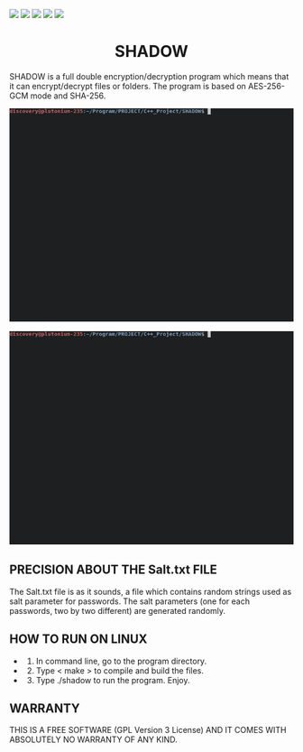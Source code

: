![](https://img.shields.io/badge/Code-C++-orange.svg?style=plastic&logo=c%2B%2B)
![](https://img.shields.io/badge/OS-Linux-orange.svg?style=plastic&logo=Linux)
![](https://img.shields.io/badge/Algorithm-AES-orange.svg?style=plastic&logo)
![](https://img.shields.io/badge/Algorithm-SHA-orange.svg?style=plastic&logo)
![](https://img.shields.io/badge/Tools-SublimeText-orange.svg?style=plastic&logo)
<h1 align="center"> SHADOW </h1>
SHADOW is a full double encryption/decryption program which means that it can encrypt/decrypt files or folders. The program is based on AES-256-GCM mode and SHA-256.

![Output](https://github.com/AndryRafam/Shadow/blob/main/Output/folderC.gif)

![Output](https://github.com/AndryRafam/Shadow/blob/main/Output/folderD.gif)

<h2 align="left"> PRECISION ABOUT THE Salt.txt FILE </h2>

The Salt.txt file is as it sounds, a file which contains random strings used as salt parameter for passwords.
The salt parameters (one for each passwords, two by two different) are generated randomly.

<h2 align="left"> HOW TO RUN ON LINUX </h2>

- 1) In command line, go to the program directory.
- 2) Type < make > to compile and build the files.
- 3) Type ./shadow to run the program. Enjoy.

<h2 align="left"> WARRANTY </h2>
  
  THIS IS A FREE SOFTWARE (GPL Version 3 License) AND IT COMES WITH ABSOLUTELY NO WARRANTY OF ANY KIND.
